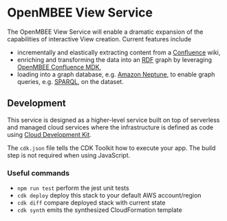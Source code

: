 # OpenMBEE View Service

The OpenMBEE View Service will enable a dramatic expansion of the capabilities of interactive View creation. Current features include
* incrementally and elastically extracting content from a [Confluence](https://www.atlassian.com/software/confluence) wiki, 
* enriching and transforming the data into an [RDF](https://www.w3.org/RDF/) graph by leveraging [OpenMBEE Confluence MDK](https://github.com/Open-MBEE/confluence-mdk),
* loading into a graph database, e.g. [Amazon Neptune](https://aws.amazon.com/neptune/), to enable graph queries, e.g. [SPARQL](https://www.w3.org/TR/sparql11-query/), on the dataset.

## Development
This service is designed as a higher-level service built on top of serverless and managed cloud services where the infrastructure is defined as code using [Cloud Development Kit](https://aws.amazon.com/cdk/).

The `cdk.json` file tells the CDK Toolkit how to execute your app. The build step is not required when using JavaScript.

### Useful commands

 * `npm run test`         perform the jest unit tests
 * `cdk deploy`           deploy this stack to your default AWS account/region
 * `cdk diff`             compare deployed stack with current state
 * `cdk synth`            emits the synthesized CloudFormation template
